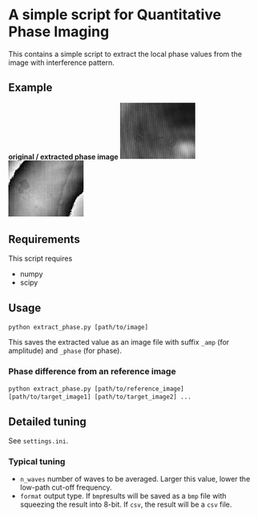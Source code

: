 # A simple script for Quantitative Phase Imaging

This contains a simple script to extract the local phase values from the image with interference pattern.

## Example

**original / extracted phase image**
<img src="data/step.bmp" alt="original" width="150">
<img src="data/step_phase.bmp" alt="phase" width="150">

## Requirements

This script requires

+ numpy
+ scipy

## Usage

```
python extract_phase.py [path/to/image]
```

This saves the extracted value as an image file with suffix `_amp` (for amplitude) and `_phase` (for phase).

### Phase difference from an reference image

```
python extract_phase.py [path/to/reference_image] [path/to/target_image1] [path/to/target_image2] ...
```

## Detailed tuning

See `settings.ini`.

### Typical tuning

- `n_waves` number of waves to be averaged. Larger this value, lower the low-path cut-off frequency.
- `format` output type. If `bmp`results will be saved as a `bmp` file with squeezing the result into 8-bit. If `csv`, the result will be a `csv` file.
